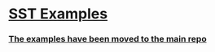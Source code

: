 # [SST Examples](https://serverless-stack.com/examples)

### [The examples have been moved to the main repo](https://github.com/serverless-stack/serverless-stack/tree/master/examples) 
